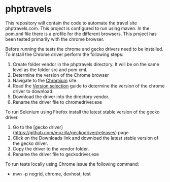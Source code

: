 # phptravels
This repository will contain the code to automate the travel site phptravels.com. This project is configured to run using maven.  In the pom.xml file there is a profile for the different browsers. This project has been tested primarily with the chrome browser. 

Before running the tests the chrome and gecko drivers need to be installed. To install the Chrome driver perform the following steps:

1. Create folder vendor in the phptravels directory. It will be on the same level as the folder src and pom.xml.
1. Determine the version of the Chrome browser 
1. Navigate to the [Chromium](http://chromedriver.chromium.org/home) site.
1. Read the [Version selection](http://chromedriver.chromium.org/downloads/version-selection) guide to determine the version of the chrome driver to download.
1. Download the driver into the directory vendor.
1. Rename the driver file to chromedriver.exe

To run Selenium using Firefox install the latest stable version of the gecko driver.

1. Go to the [gecko driver] (https://github.com/mozilla/geckodriver/releases) page.
1. Click on the Downloads link and download the latest stable version of the gecko driver.
1. Copy the driver to the vendor folder.
1. Rename the driver file to geckodriver.exe
  
To run tests locally using Chrome issue the following command:
 - mvn -p nogrid, chrome, devhost, test

  
